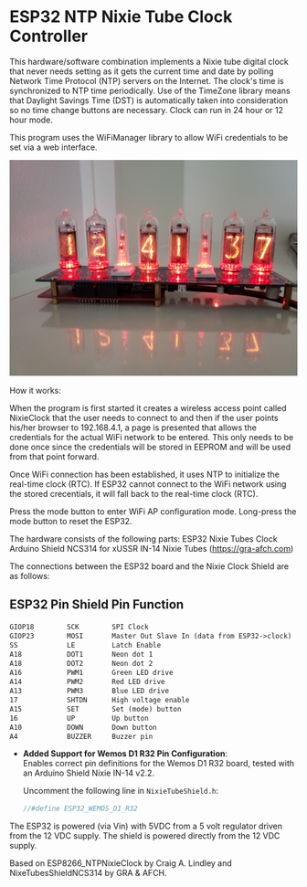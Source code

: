 # ESP32 NTP Nixie Tube Clock Controller

This hardware/software combination implements a Nixie tube digital clock that
never needs setting as it gets the current time and date by polling
Network Time Protocol (NTP) servers on the Internet. The clock's time
is synchronized to NTP time periodically. Use of the TimeZone
library means that Daylight Savings Time (DST) is automatically
taken into consideration so no time change buttons are necessary.
Clock can run in 24 hour or 12 hour mode.

This program uses the WiFiManager library to allow WiFi credentials to be set
via a web interface.

![Picture](nixie_clock_img.jpg)

How it works:

When the program is first started it creates a wireless access point called NixieClock
that the user needs to connect to and then if the user points his/her browser to
192.168.4.1, a page is presented that allows the credentials for the actual WiFi network
to be entered. This only needs to be done once since the credentials will be stored in
EEPROM and will be used from that point forward.

Once WiFi connection has been established, it uses NTP to initialize the real-time clock (RTC).
If ESP32 cannot connect to the WiFi network using the stored crecentials, it will fall back
to the real-time clock (RTC).

Press the mode button to enter WiFi AP configuration mode.
Long-press the mode button to reset the ESP32.

The hardware consists of the following parts:
  ESP32
  Nixie Tubes Clock Arduino Shield NCS314 for xUSSR IN-14 Nixie Tubes (https://gra-afch.com)

The connections between the ESP32 board and the Nixie Clock Shield are as follows:

ESP32 Pin    Shield Pin          Function
--------------------------------------------------------------------
    GIOP18        SCK        SPI Clock
    GIOP23        MOSI       Master Out Slave In (data from ESP32->clock)
    SS            LE         Latch Enable
    A18           DOT1       Neon dot 1
    A18           DOT2       Neon dot 2
    A16           PWM1       Green LED drive
    A14           PWM2       Red LED drive
    A13           PWM3       Blue LED drive
    17            SHTDN      High voltage enable
    A15           SET        Set (mode) button
    16            UP         Up button
    A10           DOWN       Down button
    A4            BUZZER     Buzzer pin

- **Added Support for Wemos D1 R32 Pin Configuration**:  
  Enables correct pin definitions for the Wemos D1 R32 board, tested with an Arduino Shield Nixie IN-14 v2.2.

  Uncomment the following line in `NixieTubeShield.h`:

    ```cpp
    //#define ESP32_WEMOS_D1_R32
  ```
    
The ESP32 is powered (via Vin) with 5VDC from a 5 volt regulator driven from
the 12 VDC supply. The shield is powered directly from the 12 VDC supply.

Based on ESP8266_NTPNixieClock by Craig A. Lindley and NixeTubesShieldNCS314 by GRA & AFCH.
